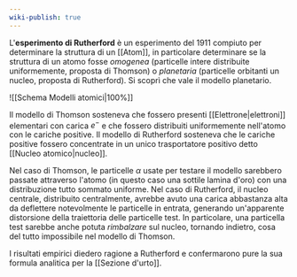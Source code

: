 ```yaml
---
wiki-publish: true
---
```

L'**esperimento di Rutherford** è un esperimento del 1911 compiuto per determinare la struttura di un [[Atom]], in particolare determinare se la struttura di un atomo fosse *omogenea* (particelle intere distribuite uniformemente, proposta di Thomson) o *planetaria* (particelle orbitanti un nucleo, proposta di Rutherford). Si scoprì che vale il modello planetario.

![[Schema Modelli atomici|100%]]

Il modello di Thomson sosteneva che fossero presenti [[Elettrone|elettroni]] elementari con carica $e^{-}$ e che fossero distribuiti uniformemente nell'atomo con le cariche positive. Il modello di Rutherford sosteneva che le cariche positive fossero concentrate in un unico trasportatore positivo detto [[Nucleo atomico|nucleo]].

Nel caso di Thomson, le particelle $\alpha$ usate per testare il modello sarebbero passate attraverso l'atomo (in questo caso una sottile lamina d'oro) con una distribuzione tutto sommato uniforme. Nel caso di Rutherford, il nucleo centrale, distribuito centralmente, avrebbe avuto una carica abbastanza alta da deflettere notevolmente le particelle in entrata, generando un'apparente distorsione della traiettoria delle particelle test. In particolare, una particella test sarebbe anche potuta *rimbalzare* sul nucleo, tornando indietro, cosa del tutto impossibile nel modello di Thomson.

I risultati empirici diedero ragione a Rutherford e confermarono pure la sua formula analitica per la [[Sezione d'urto]].